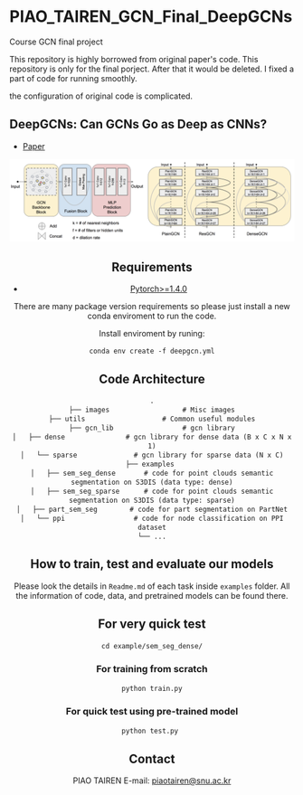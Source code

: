 # PIAO_TAIREN_GCN_Final_DeepGCNs
Course GCN final project

This repository is highly borrowed from original paper's code.
This repository is only for the final porject.
After that it would be deleted.
I fixed a part of code for running smoothly.

the configuration of original code is complicated.

## DeepGCNs: Can GCNs Go as Deep as CNNs?
* [Paper](https://arxiv.org/pdf/1904.03751.pdf)

<div style="text-align:center"><img src='./images/pipeline.png' width=800>


## Requirements
* [Pytorch>=1.4.0](https://pytorch.org)

There are many package version requirements so please just install a new conda enviroment to run the code.

Install enviroment by runing:
```
conda env create -f deepgcn.yml
```

## Code Architecture
    .
    ├── images                  # Misc images
    ├── utils                   # Common useful modules
    ├── gcn_lib                 # gcn library
    │   ├── dense               # gcn library for dense data (B x C x N x 1)
    │   └── sparse              # gcn library for sparse data (N x C)
    ├── examples 
    │   ├── sem_seg_dense       # code for point clouds semantic segmentation on S3DIS (data type: dense)
    │   ├── sem_seg_sparse      # code for point clouds semantic segmentation on S3DIS (data type: sparse)
    │   ├── part_sem_seg        # code for part segmentation on PartNet
    │   └── ppi                 # code for node classification on PPI dataset
    └── ...

## How to train, test and evaluate our models
Please look the details in `Readme.md` of each task inside `examples` folder.
All the information of code, data, and pretrained models can be found there.

## For very quick test
```
cd example/sem_seg_dense/
```
### For training from scratch
```
python train.py
```
### For quick test using pre-trained model
```
python test.py 
```

## Contact
PIAO TAIREN
E-mail: piaotairen@snu.ac.kr
